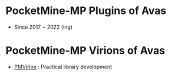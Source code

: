 # PocketMine-MP Plugins of Avas
* Since 2017 ~ 2022 (ing)

<!-- ![deprecated](https://user-images.githubusercontent.com/44698603/162573148-4a03eaa8-24a3-41a5-898e-98ab5789bf9c.png) -->

# PocketMine-MP Virions of Avas

* [PMVirion](https://github.com/PMVirion) : Practical library development
